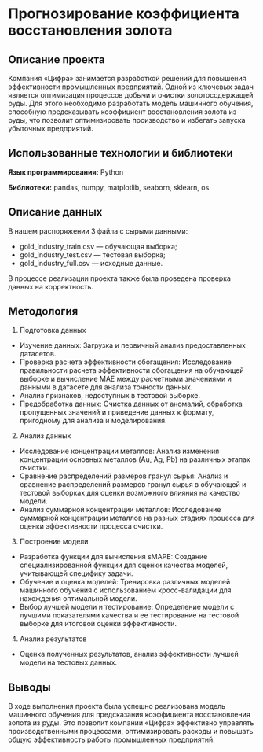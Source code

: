 # Прогнозирование коэффициента восстановления золота

## Описание проекта
Компания «Цифра» занимается разработкой решений для повышения эффективности промышленных предприятий. Одной из ключевых задач является оптимизация процессов добычи и очистки золотосодержащей руды. Для этого необходимо разработать модель машинного обучения, способную предсказывать коэффициент восстановления золота из руды, что позволит оптимизировать производство и избегать запуска убыточных предприятий.

## Использованные технологии и библиотеки

**Язык программирования:** Python

**Библиотеки:** pandas, numpy, matplotlib, seaborn, sklearn, os.

## Описание данных
В нашем распоряжении 3 файла с сырыми данными:
- gold_industry_train.csv — обучающая выборка;
- gold_industry_test.csv — тестовая выборка;
- gold_industry_full.csv — исходные данные.

В процессе реализации проекта также была проведена проверка данных на корректность. 

## Методология

1. Подготовка данных
- Изучение данных: Загрузка и первичный анализ предоставленных датасетов.
- Проверка расчета эффективности обогащения: Исследование правильности расчета эффективности обогащения на обучающей выборке и вычисление MAE между расчетными значениями и данными в датасете для анализа точности данных.
- Анализ признаков, недоступных в тестовой выборке.
- Предобработка данных: Очистка данных от аномалий, обработка пропущенных значений и приведение данных к формату, пригодному для анализа и моделирования.
2. Анализ данных
- Исследование концентрации металлов: Анализ изменения концентрации основных металлов (Au, Ag, Pb) на различных этапах очистки.
- Сравнение распределений размеров гранул сырья: Анализ и сравнение распределений размеров гранул сырья в обучающей и тестовой выборках для оценки возможного влияния на качество модели.
- Анализ суммарной концентрации металлов: Исследование суммарной концентрации металлов на разных стадиях процесса для оценки эффективности процесса очистки.
3. Построение модели
- Разработка функции для вычисления sMAPE: Создание специализированной функции для оценки качества моделей, учитывающей специфику задачи.
- Обучение и оценка моделей: Тренировка различных моделей машинного обучения с использованием кросс-валидации для нахождения оптимальной модели.
- Выбор лучшей модели и тестирование: Определение модели с лучшими показателями качества и ее тестирование на тестовой выборке для итоговой оценки эффективности.
4. Анализ результатов
- Оценка полученных результатов, анализ эффективности лучшей модели на тестовых данных.

## Выводы
В ходе выполнения проекта была успешно реализована модель машинного обучения для предсказания коэффициента восстановления золота из руды. Это позволит компании «Цифра» эффективно управлять производственными процессами, оптимизировать расходы и повышать общую эффективность работы промышленных предприятий. 



